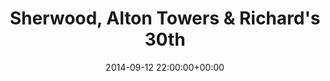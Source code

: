 ---
date: 2014-09-12 22:00:00+00:00
layout: album
title: Sherwood, Alton Towers & Richard's 30th
categories: 
- events
photoset: 72157647840426345
image: http://farm6.static.flickr.com/5593/15298121151_d139ec87fa_q.jpg
comments: true
start: 2014-09-05
end: 2014-09-12
---